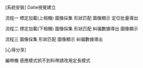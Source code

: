 \[系統安裝]
Datle視覺建立

流程一 標定加載(上相機) 圖像採集 形狀匹配 圖像顯示 定位批量導出

流程二 標定加載(下相機) 圖像採集 形狀匹配 糾偏數據導出 圖像顯示

流程三 圖像採集 形狀匹配 圖像顯示 糾偏數據導出

\[心得分享]

編帶機 感應模式抓不到料帶請改用定長模式

